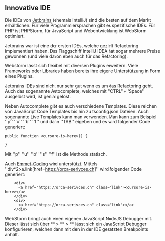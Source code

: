 ## Innovative IDE
Die IDEs von [Jetbrains](https://jetbrains.com) (ehemals IntelliJ) sind die besten auf dem Markt erhältlichen. Für viele Programmiersprachen gibt es spezifische IDEs. Für PHP ist PHPStorm, für JavaScript und Webentwicklung ist WebStorm optimiert.


Jetbrains war ist eine der ersten IDEs, welche gezielt Refactoring implementiert haben. Das Flaggschiff IntelliJ IDEA hat sogar mehrere Preise gewonnen (und viele davon eben auch für das Refactoring).





Webstorm lässt sich flexibel mit diversen Plugins erweitern. Viele Frameworks oder Libraries haben bereits ihre eigene Unterstützung in Form eines Plugins.





Jetbrains IDEs sind nicht nur sehr gut wenn es um das Refactoring geht. Auch das sogenannte Autocomplete, welches mit ''CTRL''+''Space'' ausgelöst wird, ist genial gelöst.


Neben Autocomplete gibt es auch verschiedene Templates. Diese reichen von JavaScript Code Templates bis hin zu tsconfig.json Dateien. Auch sogenannte Live Templates kann man verwenden. Man kann zum Beispiel ''p'' ''u'' ''b'' ''f'' und dann ''TAB'' eigeben und es wird folgender Code generiert:


```
public function <cursore-is-here>() {
   
}
```
Mit ''p'' ''u'' ''b'' ''s'' ''f'' ist die Methode statisch.


Auch [Emmet-Coding](https://www.packtpub.com/mapt/book/web_development/9781785286957/9/ch09lvl1sec55/working-with-emmet) wird unterstützt. Mittels ''div*2>a.link[href=https://orca-serivces.ch]'' wird folgender Code generiert:
```
    <div>
      <a href="https://orca-serivces.ch" class="link"><cursore-is-here></a>
    </div>
    <div>
      <a href="https://orca-serivces.ch" class="link"></a>
    </div>
```



WebStorm bringt auch einen eigenen JavaScript NodeJS Debugger mit. Dieser lässt sich über ** > ** > ** lässt sich ein JavaScript Debugger konfigurieren, welchen dann mit den in der IDE gesetzten Breakpoints anhält.


